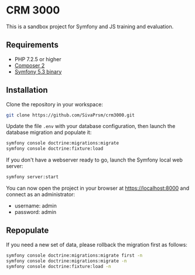CRM 3000
========

This is a sandbox project for Symfony and JS training and evaluation.

## Requirements

  * PHP 7.2.5 or higher
  * [Composer 2][1]
  * [Symfony 5.3 binary][2]


## Installation

Clone the repository in your workspace:
```bash
git clone https://github.com/SivaPrsm/crm3000.git
```

Update the file `.env` with your database configuration, then launch the database migration and populate it:
```bash
symfony console doctrine:migrations:migrate
symfony console doctrine:fixture:load
```

If you don't have a webserver ready to go, launch the Symfony local web server:
```bash
symfony server:start
```

You can now open the project in your browser at [https://localhost:8000][3] and connect as an administrator:

  * username: admin
  * password: admin


## Repopulate

If you need a new set of data, please rollback the migration first as follows:
```bash
symfony console doctrine:migrations:migrate first -n
symfony console doctrine:migrations:migrate -n
symfony console doctrine:fixture:load -n
```

[1]: https://getcomposer.org/download/
[2]: https://symfony.com/download
[3]: https://localhost:8000

